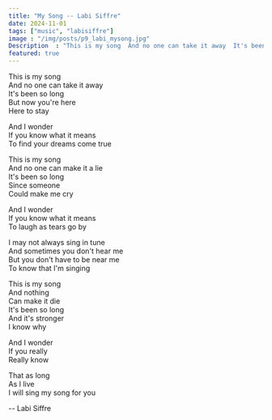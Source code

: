 ```yaml
---
title: "My Song -- Labi Siffre"
date: 2024-11-01
tags: ["music", "labisiffre"]
image : "/img/posts/p9_labi_mysong.jpg"
Description  : "This is my song  And no one can take it away  It's been so long  But now you're here  Here to stay And I wonder If you know what it means     ..."
featured: true
---
```

This is my song  
And no one can take it away  
It's been so long  
But now you're here  
Here to stay    

And I wonder  
If you know what it means  
To find your dreams come true    

This is my song  
And no one can make it a lie  
It's been so long  
Since someone  
Could make me cry  
  
And I wonder  
If you know what it means  
To laugh as tears go by  
  
I may not always sing in tune  
And sometimes you don't hear me  
But you don't have to be near me  
To know that I'm singing  
 
This is my song  
And nothing  
Can make it die  
It's been so long  
And it's stronger  
I know why  
 
And I wonder  
If you really  
Really know  

That as long  
As I live  
I will sing my song for you  

-- Labi Siffre